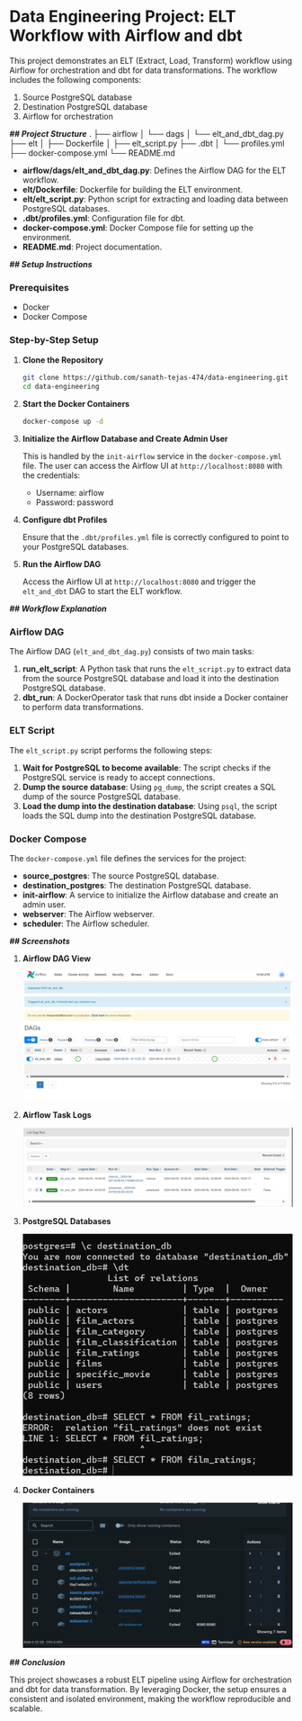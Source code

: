 # Data Engineering Project: ELT Workflow with Airflow and dbt

This project demonstrates an ELT (Extract, Load, Transform) workflow using Airflow for orchestration and dbt for data transformations. The workflow includes the following components:

1. Source PostgreSQL database
2. Destination PostgreSQL database
3. Airflow for orchestration

***## Project Structure***
.
├── airflow
│ └── dags
│ └── elt_and_dbt_dag.py
├── elt
│ ├── Dockerfile
│ ├── elt_script.py
├── .dbt
│ └── profiles.yml
├── docker-compose.yml
└── README.md


- **airflow/dags/elt_and_dbt_dag.py**: Defines the Airflow DAG for the ELT workflow.
- **elt/Dockerfile**: Dockerfile for building the ELT environment.
- **elt/elt_script.py**: Python script for extracting and loading data between PostgreSQL databases.
- **.dbt/profiles.yml**: Configuration file for dbt.
- **docker-compose.yml**: Docker Compose file for setting up the environment.
- **README.md**: Project documentation.

***## Setup Instructions***

### Prerequisites

- Docker
- Docker Compose

### Step-by-Step Setup

1. **Clone the Repository**

    ```bash
    git clone https://github.com/sanath-tejas-474/data-engineering.git
    cd data-engineering
    ```

2. **Start the Docker Containers**

    ```bash
    docker-compose up -d
    ```

3. **Initialize the Airflow Database and Create Admin User**

    This is handled by the `init-airflow` service in the `docker-compose.yml` file. The user can access the Airflow UI at `http://localhost:8080` with the credentials:
    - Username: airflow
    - Password: password

4. **Configure dbt Profiles**

    Ensure that the `.dbt/profiles.yml` file is correctly configured to point to your PostgreSQL databases.

5. **Run the Airflow DAG**

    Access the Airflow UI at `http://localhost:8080` and trigger the `elt_and_dbt` DAG to start the ELT workflow.

***## Workflow Explanation***

### Airflow DAG

The Airflow DAG (`elt_and_dbt_dag.py`) consists of two main tasks:

1. **run_elt_script**: A Python task that runs the `elt_script.py` to extract data from the source PostgreSQL database and load it into the destination PostgreSQL database.
2. **dbt_run**: A DockerOperator task that runs dbt inside a Docker container to perform data transformations.

### ELT Script

The `elt_script.py` script performs the following steps:

1. **Wait for PostgreSQL to become available**: The script checks if the PostgreSQL service is ready to accept connections.
2. **Dump the source database**: Using `pg_dump`, the script creates a SQL dump of the source PostgreSQL database.
3. **Load the dump into the destination database**: Using `psql`, the script loads the SQL dump into the destination PostgreSQL database.

### Docker Compose

The `docker-compose.yml` file defines the services for the project:

- **source_postgres**: The source PostgreSQL database.
- **destination_postgres**: The destination PostgreSQL database.
- **init-airflow**: A service to initialize the Airflow database and create an admin user.
- **webserver**: The Airflow webserver.
- **scheduler**: The Airflow scheduler.

***## Screenshots***

1. **Airflow DAG View**

    ![Airflow DAG View](pics/1.png)

2. **Airflow Task Logs**

    ![Airflow Task Logs](pics/2.png)

3. **PostgreSQL Databases**

    ![PostgreSQL Databases](pics/3.png)

4. **Docker Containers**

    ![Docker Containers](pics/4.png)

***## Conclusion***

This project showcases a robust ELT pipeline using Airflow for orchestration and dbt for data transformation. By leveraging Docker, the setup ensures a consistent and isolated environment, making the workflow reproducible and scalable.
